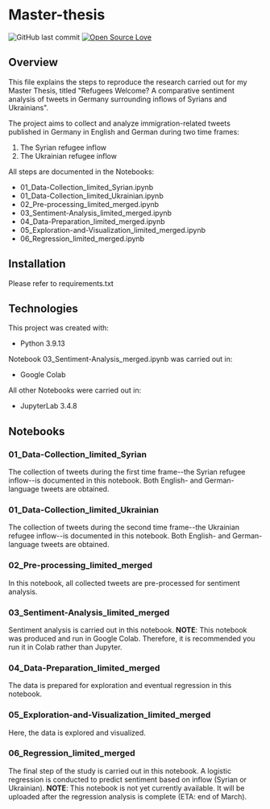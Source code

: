 # Master-thesis
![GitHub last commit](https://img.shields.io/github/last-commit/aandyrea/master-thesis?color=%23ff69b4)
[![Open Source Love](https://badges.frapsoft.com/os/v1/open-source.svg?v=103)](https://github.com/ellerbrock/open-source-badges/)
## Overview
This file explains the steps to reproduce the research carried out for my Master Thesis, titled "Refugees Welcome? A comparative sentiment analysis of tweets in Germany surrounding inflows of Syrians and Ukrainians". 

The project aims to collect and analyze immigration-related tweets published in Germany in English and German during two time frames:
1. The Syrian refugee inflow
2. The Ukrainian refugee inflow

All steps are documented in the Notebooks:
* 01_Data-Collection_limited_Syrian.ipynb
* 01_Data-Collection_limited_Ukrainian.ipynb
* 02_Pre-processing_limited_merged.ipynb
* 03_Sentiment-Analysis_limited_merged.ipynb
* 04_Data-Preparation_limited_merged.ipynb
* 05_Exploration-and-Visualization_limited_merged.ipynb
* 06_Regression_limited_merged.ipynb

## Installation
Please refer to requirements.txt

## Technologies
This project was created with: 
* Python 3.9.13

Notebook 03_Sentiment-Analysis_merged.ipynb was carried out in:
* Google Colab

All other Notebooks were carried out in:
* JupyterLab 3.4.8

## Notebooks

### 01_Data-Collection_limited_Syrian
The collection of tweets during the first time frame--the Syrian refugee inflow--is documented in this notebook. Both English- and German-language tweets are obtained.

### 01_Data-Collection_limited_Ukrainian
The collection of tweets during the second time frame--the Ukrainian refugee inflow--is documented in this notebook. Both English- and German-language tweets are obtained.

### 02_Pre-processing_limited_merged
In this notebook, all collected tweets are pre-processed for sentiment analysis.

### 03_Sentiment-Analysis_limited_merged
Sentiment analysis is carried out in this notebook. 
**NOTE**: This notebook was produced and run in Google Colab. Therefore, it is recommended you run it in Colab rather than Jupyter. 

### 04_Data-Preparation_limited_merged
The data is prepared for exploration and eventual regression in this notebook.

### 05_Exploration-and-Visualization_limited_merged
Here, the data is explored and visualized.

### 06_Regression_limited_merged
The final step of the study is carried out in this notebook. A logistic regression is conducted to predict sentiment based on inflow (Syrian or Ukrainian).
**NOTE**: This notebook is not yet currently available. It will be uploaded after the regression analysis is complete (ETA: end of March).
